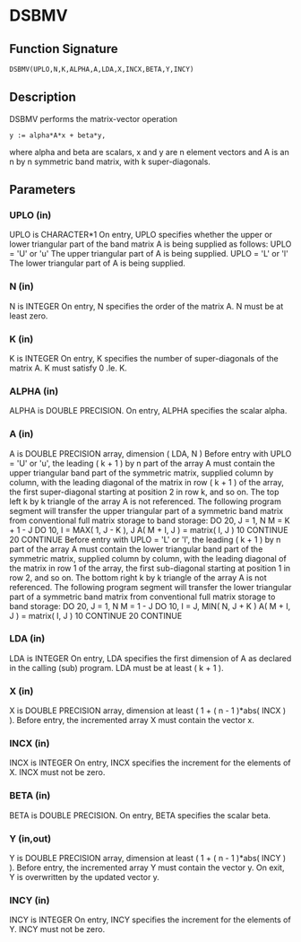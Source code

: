 # DSBMV

## Function Signature

```fortran
DSBMV(UPLO,N,K,ALPHA,A,LDA,X,INCX,BETA,Y,INCY)
```

## Description


 DSBMV  performs the matrix-vector  operation

    y := alpha*A*x + beta*y,

 where alpha and beta are scalars, x and y are n element vectors and
 A is an n by n symmetric band matrix, with k super-diagonals.

## Parameters

### UPLO (in)

UPLO is CHARACTER*1 On entry, UPLO specifies whether the upper or lower triangular part of the band matrix A is being supplied as follows: UPLO = 'U' or 'u' The upper triangular part of A is being supplied. UPLO = 'L' or 'l' The lower triangular part of A is being supplied.

### N (in)

N is INTEGER On entry, N specifies the order of the matrix A. N must be at least zero.

### K (in)

K is INTEGER On entry, K specifies the number of super-diagonals of the matrix A. K must satisfy 0 .le. K.

### ALPHA (in)

ALPHA is DOUBLE PRECISION. On entry, ALPHA specifies the scalar alpha.

### A (in)

A is DOUBLE PRECISION array, dimension ( LDA, N ) Before entry with UPLO = 'U' or 'u', the leading ( k + 1 ) by n part of the array A must contain the upper triangular band part of the symmetric matrix, supplied column by column, with the leading diagonal of the matrix in row ( k + 1 ) of the array, the first super-diagonal starting at position 2 in row k, and so on. The top left k by k triangle of the array A is not referenced. The following program segment will transfer the upper triangular part of a symmetric band matrix from conventional full matrix storage to band storage: DO 20, J = 1, N M = K + 1 - J DO 10, I = MAX( 1, J - K ), J A( M + I, J ) = matrix( I, J ) 10 CONTINUE 20 CONTINUE Before entry with UPLO = 'L' or 'l', the leading ( k + 1 ) by n part of the array A must contain the lower triangular band part of the symmetric matrix, supplied column by column, with the leading diagonal of the matrix in row 1 of the array, the first sub-diagonal starting at position 1 in row 2, and so on. The bottom right k by k triangle of the array A is not referenced. The following program segment will transfer the lower triangular part of a symmetric band matrix from conventional full matrix storage to band storage: DO 20, J = 1, N M = 1 - J DO 10, I = J, MIN( N, J + K ) A( M + I, J ) = matrix( I, J ) 10 CONTINUE 20 CONTINUE

### LDA (in)

LDA is INTEGER On entry, LDA specifies the first dimension of A as declared in the calling (sub) program. LDA must be at least ( k + 1 ).

### X (in)

X is DOUBLE PRECISION array, dimension at least ( 1 + ( n - 1 )*abs( INCX ) ). Before entry, the incremented array X must contain the vector x.

### INCX (in)

INCX is INTEGER On entry, INCX specifies the increment for the elements of X. INCX must not be zero.

### BETA (in)

BETA is DOUBLE PRECISION. On entry, BETA specifies the scalar beta.

### Y (in,out)

Y is DOUBLE PRECISION array, dimension at least ( 1 + ( n - 1 )*abs( INCY ) ). Before entry, the incremented array Y must contain the vector y. On exit, Y is overwritten by the updated vector y.

### INCY (in)

INCY is INTEGER On entry, INCY specifies the increment for the elements of Y. INCY must not be zero.

